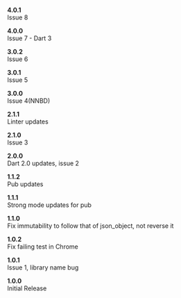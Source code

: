 **4.0.1**<br>
Issue 8

**4.0.0**<br>
Issue 7 - Dart 3

**3.0.2**<br>
Issue 6

**3.0.1**<br>
Issue 5

**3.0.0**<br>
Issue 4(NNBD)

**2.1.1**<br>
Linter updates

**2.1.0**<br>
Issue 3

**2.0.0**<br>
Dart 2.0 updates, issue 2

**1.1.2**<br>
Pub updates

**1.1.1**<br>
Strong mode updates for pub

**1.1.0**<br>
Fix immutability to follow that of json_object, not reverse it

**1.0.2**<br>
Fix failing test in Chrome

**1.0.1**<br>
Issue 1, library name bug

**1.0.0**<br>
Initial Release